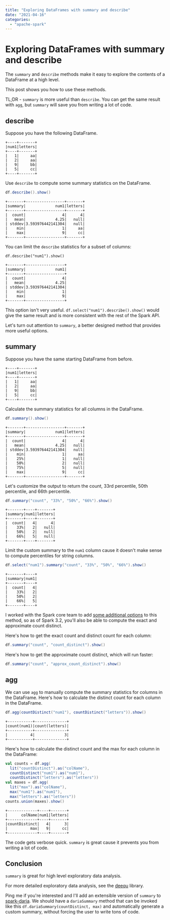 ```yaml
---
title: "Exploring DataFrames with summary and describe"
date: "2021-04-16"
categories: 
  - "apache-spark"
---
```


# Exploring DataFrames with summary and describe

The `summary` and `describe` methods make it easy to explore the contents of a DataFrame at a high level.

This post shows you how to use these methods.

TL;DR - `summary` is more useful than `describe`. You can get the same result with `agg`, but `summary` will save you from writing a lot of code.

## describe

Suppose you have the following DataFrame.

```
+----+-------+
|num1|letters|
+----+-------+
|   1|     aa|
|   2|     aa|
|   9|     bb|
|   5|     cc|
+----+-------+
```

Use `describe` to compute some summary statistics on the DataFrame.

```scala
df.describe().show()
```

```
+-------+-----------------+-------+
|summary|             num1|letters|
+-------+-----------------+-------+
|  count|                4|      4|
|   mean|             4.25|   null|
| stddev|3.593976442141304|   null|
|    min|                1|     aa|
|    max|                9|     cc|
+-------+-----------------+-------+
```

You can limit the `describe` statistics for a subset of columns:

```
df.describe("num1").show()
```

```
+-------+-----------------+
|summary|             num1|
+-------+-----------------+
|  count|                4|
|   mean|             4.25|
| stddev|3.593976442141304|
|    min|                1|
|    max|                9|
+-------+-----------------+
```

This option isn't very useful. `df.select("num1").describe().show()` would give the same result and is more consistent with the rest of the Spark API.

Let's turn out attention to `summary`, a better designed method that provides more useful options.

## summary

Suppose you have the same starting DataFrame from before.

```
+----+-------+
|num1|letters|
+----+-------+
|   1|     aa|
|   2|     aa|
|   9|     bb|
|   5|     cc|
+----+-------+
```

Calculate the summary statistics for all columns in the DataFrame.

```scala
df.summary().show()
```

```
+-------+-----------------+-------+
|summary|             num1|letters|
+-------+-----------------+-------+
|  count|                4|      4|
|   mean|             4.25|   null|
| stddev|3.593976442141304|   null|
|    min|                1|     aa|
|    25%|                1|   null|
|    50%|                2|   null|
|    75%|                5|   null|
|    max|                9|     cc|
+-------+-----------------+-------+
```

Let's customize the output to return the count, 33rd percentile, 50th percentile, and 66th percentile.

```scala
df.summary("count", "33%", "50%", "66%").show()
```

```
+-------+----+-------+
|summary|num1|letters|
+-------+----+-------+
|  count|   4|      4|
|    33%|   2|   null|
|    50%|   2|   null|
|    66%|   5|   null|
+-------+----+-------+
```

Limit the custom summary to the `num1` column cause it doesn't make sense to compute percentiles for string columns.

```scala
df.select("num1").summary("count", "33%", "50%", "66%").show()
```

```
+-------+----+
|summary|num1|
+-------+----+
|  count|   4|
|    33%|   2|
|    50%|   2|
|    66%|   5|
+-------+----+
```

I worked with the Spark core team to add [some additional options](https://github.com/apache/spark/pull/31254) to this method, so as of Spark 3.2, you'll also be able to compute the exact and approximate count distinct.

Here's how to get the exact count and distinct count for each column:

```scala
df.summary("count", "count_distinct").show()
```

Here's how to get the approximate count distinct, which will run faster:

```scala
df.summary("count", "approx_count_distinct").show()
```

## agg

We can use `agg` to manually compute the summary statistics for columns in the DataFrame. Here's how to calculate the distinct count for each column in the DataFrame.

```scala
df.agg(countDistinct("num1"), countDistinct("letters")).show()
```

```
+-----------+--------------+
|count(num1)|count(letters)|
+-----------+--------------+
|          4|             3|
+-----------+--------------+
```

Here's how to calculate the distinct count and the max for each column in the DataFrame:

```scala
val counts = df.agg(
  lit("countDistinct").as("colName"),
  countDistinct("num1").as("num1"),
  countDistinct("letters").as("letters"))
val maxes = df.agg(
  lit("max").as("colName"),
  max("num1").as("num1"),
  max("letters").as("letters"))
counts.union(maxes).show()
```

```
+-------------+----+-------+
|      colName|num1|letters|
+-------------+----+-------+
|countDistinct|   4|      3|
|          max|   9|     cc|
+-------------+----+-------+
```

The code gets verbose quick. `summary` is great cause it prevents you from writing a lot of code.

## Conclusion

`summary` is great for high level exploratory data analysis.

For more detailed exploratory data analysis, see the [deequ](https://github.com/awslabs/deequ) library.

Ping me if you're interested and I'll add an extensible version of `summary` to [spark-daria](https://github.com/MrPowers/spark-daria). We should have a `dariaSummary` method that can be invoked like this `df.dariaSummary(countDistinct, max)` and automatically generate a custom summary, without forcing the user to write tons of code.
